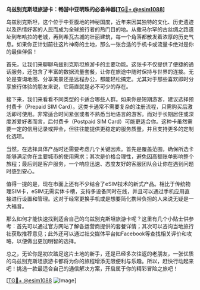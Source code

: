 **乌兹别克斯坦旅游卡：畅游中亚明珠的必备神器[[TG💪+ @esim1088](https://t.me/s/esim1088)]**

乌兹别克斯坦，这个位于中亚腹地的神秘国度，近年来因其独特的文化、历史遗迹以及热情好客的人民而成为全球旅行者的热门目的地。从撒马尔罕的古丝绸之路遗址到布哈拉的老城，再到希瓦古城的壮丽建筑，每一个角落都散发着浓厚的历史气息。如果你正计划前往这片神奇的土地，那么一张合适的手机卡或流量卡绝对是你的最佳伴侣！

首先，让我们来聊聊乌兹别克斯坦旅游卡的主要功能。这张卡不仅提供了便捷的通话服务，还包含了丰富的数据流量套餐，让你在旅途中随时保持与世界的连接。无论是查询地图、分享美景还是远程办公，都能轻松搞定。尤其对于那些喜欢即时分享旅行体验的朋友来说，它简直就是必不可少的存在。

接下来，我们来看看不同类型的卡适合哪些人群。如果你是短期游客，建议选择预付费卡（Prepaid SIM Card）。这类卡通常不需要复杂的注册流程，只需购买后激活即可使用。非常适合时间紧张或者不熟悉当地语言的游客。而对于长期居住或深度游爱好者而言，后付费卡（Postpaid SIM Card）可能更适合你。这种卡虽然需要一定的信用记录或押金，但往往能提供更稳定的服务质量，并且支持更多的定制化选项。

当然，在选择具体产品时还需要考虑几个关键因素。首先是覆盖范围，确保所选卡能够满足你在主要城市的使用需求；其次是价格合理性，避免因高额账单影响整个旅程；最后则是客户服务，一个响应迅速、态度友好的客服团队会让你在遇到问题时感到安心。

值得一提的是，现在市面上还有不少结合了eSIM技术的新式产品。相比于传统物理SIM卡，eSIM无需实体卡槽，支持多设备同时在线，并且可以通过手机应用直接进行设置和管理。这对于经常更换手机或是想要简化携带负担的人来说无疑是一大福音。

那么如何才能快速找到适合自己的乌兹别克斯坦旅游卡呢？这里有几个小贴士供参考：首先可以通过官方网站了解各运营商提供的套餐详情；其次可以咨询当地旅行社获取推荐意见；此外还可以通过社交媒体平台如Facebook等查找相关评价和攻略，以便做出更加明智的选择。

总之，无论你是初次踏足这片土地的新手，还是已经多次往返的老朋友，一张优质的乌兹别克斯坦旅游卡都将为你的旅程增添无限便利与乐趣。所以，赶快行动起来吧！挑选一款最适合自己的通信解决方案，开启属于你的精彩冒险之旅吧！

[[TG💪+ @esim1088](https://t.me/s/esim1088) ![Image](https://i.postimg.cc/4NQfJmqS/Snipaste-2025-05-13-00-14-12.png)]